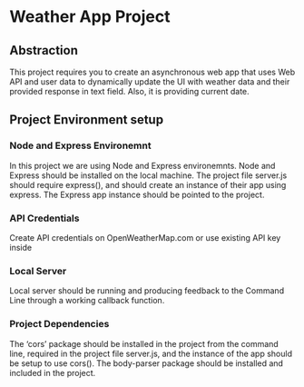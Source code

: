 # Weather App Project
## Abstraction
This project requires you to create an asynchronous web app that uses Web API and user data to dynamically update the UI with weather data and their provided response in text field. Also, it is providing current date.
## Project Environment setup
### Node and Express Environemnt
In this project we are using Node and Express environemnts. Node and Express should be installed on the local machine. The project file server.js should require express(), and should create an instance of their app using express.
The Express app instance should be pointed to the project.
### API Credentials
Create API credentials on OpenWeatherMap.com or use existing API key inside
### Local Server
Local server should be running and producing feedback to the Command Line through a working callback function.
### Project Dependencies
The ‘cors’ package should be installed in the project from the command line, required in the project file server.js, and the instance of the app should be setup to use cors().
The body-parser package should be installed and included in the project.
